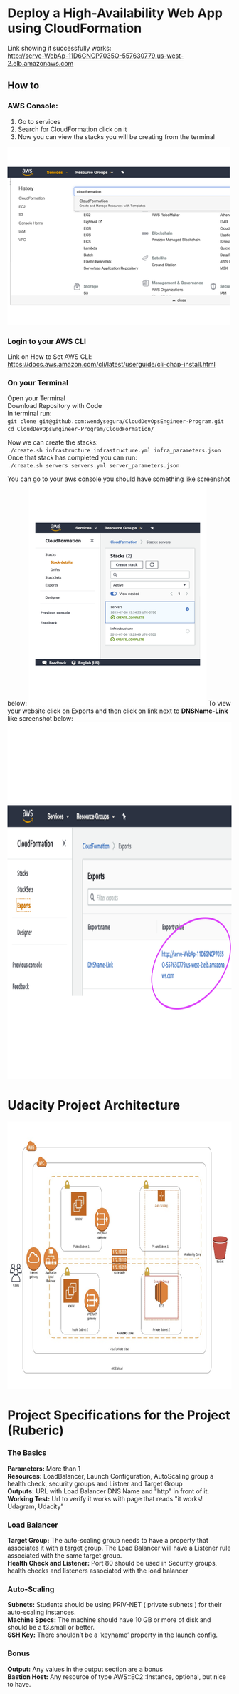# Deploy a High-Availability Web App using CloudFormation

Link showing it successfully works:</br>
http://serve-WebAp-11D6GNCP7035O-557630779.us-west-2.elb.amazonaws.com


## How to

### AWS Console:</br>
1) Go to services
2) Search for CloudFormation click on it
3) Now you can view the stacks you will be creating from the terminal</br>
<img src="https://github.com/wendysegura/CloudDevOpsEngineer-Program/blob/master/CloudFormation/Images/Cloudformation.png" width="500" height="400"> 


### Login to your AWS CLI 
Link on How to Set AWS CLI: https://docs.aws.amazon.com/cli/latest/userguide/cli-chap-install.html </br>

### On your Terminal
Open your Terminal </br>
Download Repository with Code </br>
In terminal run:</br>
`git clone git@github.com:wendysegura/CloudDevOpsEngineer-Program.git`</br>
`cd CloudDevOpsEngineer-Program/CloudFormation/`</br>

Now we can create the stacks:</br>
`./create.sh infrastructure infrastructure.yml infra_parameters.json`</br>
Once that stack has completed you can run:</br>
`./create.sh servers servers.yml server_parameters.json`</br>

You can go to your aws console you should have something like screenshot below:
<img src="https://github.com/wendysegura/CloudDevOpsEngineer-Program/blob/master/CloudFormation/Images/stacks.png" width="400" height="500"> 
To view your website click on Exports and then click on link next to **DNSName-Link** like screenshot below:
<img src="https://github.com/wendysegura/CloudDevOpsEngineer-Program/blob/master/CloudFormation/Images/Exports.png" width="600" height="800"> 
# Udacity Project Architecture
<img src="https://github.com/wendysegura/CloudDevOpsEngineer-Program/blob/master/CloudFormation/Images/Udacity-Infrastructure.jpg" width="900" height="600"> 


# Project Specifications for the Project (Ruberic)

### The Basics
**Parameters:** More than 1 <br /> 
**Resources:** LoadBalancer, Launch Configuration, AutoScaling group a health check, security groups and Listner and Target Group<br /> 
**Outputs:** URL with Load Balancer DNS Name and "http" in front of it.<br /> 
**Working Test:** Url to verify it works with page that reads "it works! Udagram, Udacity"<br /> 

### Load Balancer</break>
**Target Group:** The auto-scaling group needs to have a property that associates it with a target group. 
The Load Balancer will have a Listener rule associated with the same target group.</br>
**Health Check and Listener:** Port 80 should be used in Security groups, health checks and listeners associated with the load balancer<br /> 

### Auto-Scaling<br /> 
**Subnets:** Students should be using PRIV-NET ( private subnets ) for their auto-scaling instances.<br /> 
**Machine Specs:** The machine should have 10 GB or more of disk and should be a t3.small or better.<br /> 
**SSH Key:** There shouldn’t be a ‘keyname’ property in the launch config.<br /> 

### Bonus</br>
**Output:** Any values in the output section are a bonus<br />
**Bastion Host:** Any resource of type AWS::EC2::Instance, optional, but nice to have.<br />




